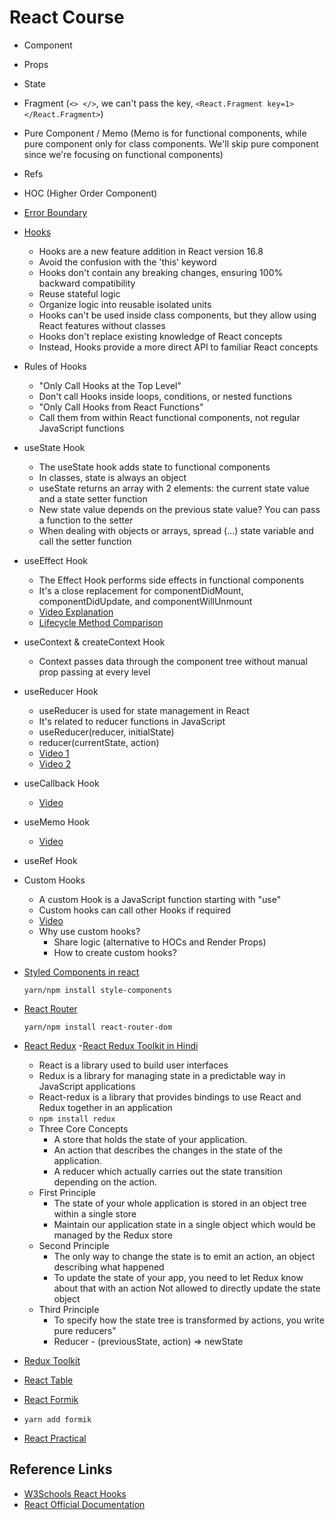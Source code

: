 # React Course

- Component
- Props
- State
- Fragment (`<> </>`, we can't pass the key, `<React.Fragment key=1> </React.Fragment>`)
- Pure Component / Memo (Memo is for functional components, while pure component only for class components. We'll skip pure component since we're focusing on functional components)
- Refs
- HOC (Higher Order Component)
- [Error Boundary](https://youtu.be/DNYXgtZBRPE?si=RGyCfNZ4Gfcdd8Aj)
- [Hooks](https://youtu.be/cF2lQ_gZeA8)
  - Hooks are a new feature addition in React version 16.8
  - Avoid the confusion with the 'this' keyword
  - Hooks don't contain any breaking changes, ensuring 100% backward compatibility
  - Reuse stateful logic
  - Organize logic into reusable isolated units
  - Hooks can't be used inside class components, but they allow using React features without classes
  - Hooks don't replace existing knowledge of React concepts
  - Instead, Hooks provide a more direct API to familiar React concepts
- Rules of Hooks
  - "Only Call Hooks at the Top Level"
  - Don't call Hooks inside loops, conditions, or nested functions
  - "Only Call Hooks from React Functions"
  - Call them from within React functional components, not regular JavaScript functions
- useState Hook
  - The useState hook adds state to functional components
  - In classes, state is always an object
  - useState returns an array with 2 elements: the current state value and a state setter function
  - New state value depends on the previous state value? You can pass a function to the setter
  - When dealing with objects or arrays, spread (...) state variable and call the setter function
- useEffect Hook
  - The Effect Hook performs side effects in functional components
  - It's a close replacement for componentDidMount, componentDidUpdate, and componentWillUnmount
  - [Video Explanation](https://youtu.be/nAuWOnFMlOw)
  - [Lifecycle Method Comparison](https://youtu.be/8DYlzVUTC7s)
- useContext & createContext Hook
  - Context passes data through the component tree without manual prop passing at every level
- useReducer Hook
  - useReducer is used for state management in React
  - It's related to reducer functions in JavaScript
  - useReducer(reducer, initialState)
  - reducer(currentState, action)
  - [Video 1](https://youtu.be/BCD2irXaVoE)
  - [Video 2](https://youtu.be/snzS7-73SEQ)
- useCallback Hook
  - [Video](https://youtu.be/IL82CzlaCys)
- useMemo Hook
  - [Video](https://youtu.be/qySZIzZvZOY)
- useRef Hook
- Custom Hooks
  - A custom Hook is a JavaScript function starting with "use"
  - Custom hooks can call other Hooks if required
  - [Video](https://youtu.be/4yp6T-hF5ZY)
  - Why use custom hooks?
    - Share logic (alternative to HOCs and Render Props)
    - How to create custom hooks?
- [Styled Components in react](https://www.youtube.com/watch?v=FSCSdAlLsYM&list=PLC3y8-rFHvwgu-G08-7ovbN9EyhF_cltM&index=1&ab_channel=Codevolution) 

  ```yarn/npm install style-components```
- [React Router](https://www.youtube.com/watch?v=UWYOC8g5N_0&list=PLC3y8-rFHvwjkxt8TOteFdT_YmzwpBlrG&ab_channel=Codevolution)
  
  ```yarn/npm install react-router-dom```
- [React Redux](https://www.youtube.com/watch?v=9boMnm5X9ak&list=PLC3y8-rFHvwheJHvseC3I0HuYI2f46oAK&ab_channel=Codevolution)
  -[React Redux Toolkit in Hindi](https://www.youtube.com/watch?v=fxT54eRIsc4&ab_channel=PiyushGarg)
  - React is a library used to build user interfaces
  - Redux is a library for managing state in a predictable way in JavaScript applications
  - React-redux is a library that provides bindings to use React and Redux together in an application
  - ```npm install redux```
  - Three Core Concepts
    - A store that holds the state of your application.
    - An action that describes the changes in the state of the application.
    - A reducer which actually carries out the state transition depending on the action.
  - First Principle
    - The state of your whole application is stored in an object tree within a single store
    - Maintain our application state in a single object which would be managed by the Redux store
  - Second Principle
    - The only way to change the state is to emit an action, an object describing what happened
    - To update the state of your app, you need to let Redux know about that with an action Not allowed to directly update the state object
  - Third Principle
    - To specify how the state tree is transformed by actions, you write pure reducers"
    - Reducer - (previousState, action) => newState
- [Redux Toolkit](https://www.youtube.com/watch?v=0awA5Uw6SJE&list=PLC3y8-rFHvwiaOAuTtVXittwybYIorRB3&ab_channel=Codevolution)
- [React Table](https://www.youtube.com/watch?v=YwP4NAZGskg&list=PLC3y8-rFHvwgWTSrDiwmUsl4ZvipOw9Cz&ab_channel=Codevolution)
- [React Formik](https://www.youtube.com/watch?v=a94FOvaBomQ&list=PLC3y8-rFHvwiPmFbtzEWjESkqBVDbdgGu&ab_channel=Codevolution)
- ```yarn add formik```
- [React Practical](https://www.youtube.com/watch?v=LZhwNGpiTEI&list=PLC3y8-rFHvwhAh1ypBvcZLDO6I7QTY5CM&ab_channel=Codevolution)
## Reference Links
- [W3Schools React Hooks](https://www.w3schools.com/react/react_hooks.asp)
- [React Official Documentation](https://react.dev/reference/react)
